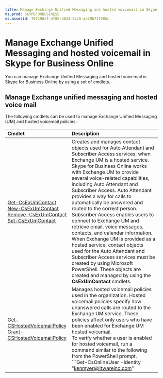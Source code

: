 ```yaml
---
title: Manage Exchange Unified Messaging and hosted voicemail in Skype for Business Online
ms.prod: SKYPEFORBUSINESS
ms.assetid: 707198df-df85-4833-9c15-aa29b71f085c
---
```




# Manage Exchange Unified Messaging and hosted voicemail in Skype for Business Online

You can manage Exchange Unified Messaging and hosted voicemail in Skype for Business Online by using a set of cmdlets.
  
    
    


## Manage Exchange unified messaging and hosted voice mail

The following cmdlets can be used to manage Exchange Unified Messaging (UM) and hosted voicemail policies:
  
    
    


|**Cmdlet**|**Description**|
|:-----|:-----|
| [Get-CsExUmContact](https://go.microsoft.com/fwlink/p/?linkid=849628) <br/>  [New-CsExUmContact](https://go.microsoft.com/fwlink/p/?linkid=849629) <br/>  [Remove-CsExUmContact](https://go.microsoft.com/fwlink/p/?linkid=849630) <br/>  [Set-CsExUmContact](https://go.microsoft.com/fwlink/p/?linkid=849631) <br/> |Creates and manages contact objects used for Auto Attendant and Subscriber Access services, when Exchange UM is a hosted service.  <br/> Skype for Business Online works with Exchange UM to provide several voice-related capabilities, including Auto Attendant and Subscriber Access. Auto Attendant provides a way for calls to automatically be answered and routed to the correct person. Subscriber Access enables users to connect to Exchange UM and retrieve email, voice messages, contacts, and calendar information.  <br/> When Exchange UM is provided as a hosted service, contact objects used for the Auto Attendant and Subscriber Access services must be created by using Microsoft PowerShell. These objects are created and managed by using the **CsExUmContact** cmdlets. <br/> |
| [Get-CSHostedVoicemailPolicy](https://go.microsoft.com/fwlink/p/?linkid=849633) <br/>  [Grant-CSHostedVoicemailPolicy](https://go.microsoft.com/fwlink/p/?linkid=849602) <br/> |Manages hosted voicemail policies used in the organization. Hosted voicemail policies specify how unanswered calls are routed to the Exchange UM service. These policies affect only users who have been enabled for Exchange UM hosted voicemail.  <br/> To verify whether a user is enabled for hosted voicemail, run a command similar to the following from the PowerShell prompt.  <br/> ```Get-CsOnlineUser -Identity "kenmyer@litwareinc.com" | Select-Object HostedVoiceMail```|
   
